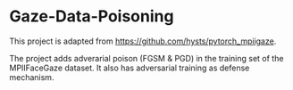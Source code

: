 # Gaze-Data-Poisoning

This project is adapted from https://github.com/hysts/pytorch_mpiigaze. 

The project adds adverarial poison (FGSM & PGD) in the training set of the MPIIFaceGaze dataset. It also has adversarial training as defense mechanism. 
